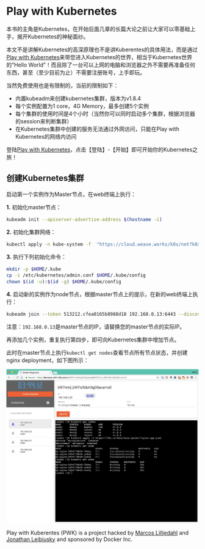 # Play with Kubernetes

本书的主角是Kubernetes，在开始后面几章的长篇大论之前让大家可以零基础上手，揭开Kubernetes的神秘面纱。

本文不是讲解Kubernetes的高深原理也不是讲Kuberentes的具体用法，而是通过[Play with Kubernetes](https://labs.play-with-k8s.com/)来带您进入Kubernetes的世界，相当于Kubernetes世界的“Hello World”！而且除了一台可以上网的电脑和浏览器之外不需要再准备任何东西，甚至（至少目前为止）不需要注册账号，上手即玩。

当然免费使用也是有限制的，当前的限制如下：

- 内置kubeadm来创建kubernetes集群，版本为v1.8.4
- 每个实例配置为1 core，4G Memory，最多创建5个实例
- 每个集群的使用时间是4个小时（当然你可以同时启动多个集群，根据浏览器的session来判断集群）
- 在Kubernetes集群中创建的服务无法通过外网访问，只能在Play with Kubernetes的网络内访问

登陆[Play with Kubernetes](https://labs.play-with-k8s.com/)，点击【登陆】-【开始】即可开始你的Kubernetes之旅！

## 创建Kubernetes集群

启动第一个实例作为Master节点，在web终端上执行：

**1.** 初始化master节点：

```bash
kubeadm init --apiserver-advertise-address $(hostname -i)
```

**2.** 初始化集群网络：

```bash
kubectl apply -n kube-system -f  "https://cloud.weave.works/k8s/net?k8s-version=$(kubectl version | base64 | tr -d '\n')"
```

**3.** 执行下列初始化命令：

```bash
mkdir -p $HOME/.kube
cp -i /etc/kubernetes/admin.conf $HOME/.kube/config
chown $(id -u):$(id -g) $HOME/.kube/config
```

**4.** 启动新的实例作为node节点，根据master节点上的提示，在新的web终端上执行：

```bash
kubeadm join --token 513212.cfea0165b8988d18 192.168.0.13:6443 --discovery-token-ca-cert-hash sha256:b7b6dcc98f3ead3f9e363cb3928fbc04774ee0d63e8eb2897ae30e05aebf8070
```

注意：`192.168.0.13`是master节点的IP，请替换您的master节点的实际IP。

再添加几个实例，重复执行第四步，即可向Kubernetes集群中增加节点。

此时在master节点上执行`kubectl get nodes`查看节点所有节点状态，并创建nginx deployment，如下图所示：

![Play with Kubernetes网页截图](../images/play-with-kubernetes.jpg)

Play with Kuberentes (PWK) is a project hacked by [Marcos Lilljedahl](https://www.twitter.com/marcosnils) and [Jonathan Leibiusky](https://www.twitter.com/xetorthio) and sponsored by Docker Inc.

